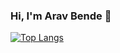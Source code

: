 ### Hi, I'm Arav Bende 👋

[![Top Langs](https://github-readme-stats.vercel.app/api/top-langs/?username=AravBende=true&theme=radical)](https://github.com/AravBende/github-readme-stats)

<!--
**AravBende/AravBende** is a ✨ _special_ ✨ repository because its `README.md` (this file) appears on your GitHub profile.

Here are some ideas to get you started:

- 🔭 I’m currently working on ...
- 🌱 I’m currently learning Python
- 👯 I’m looking to collaborate on ...
- 🤔 I’m looking for help with ...
- 💬 Ask me about ...
- 📫 How to reach me: ...
- 😄 Pronouns: ...
- ⚡ Fun fact: ...
-->
